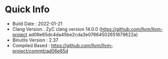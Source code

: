 # Quick Info
* Build Date : 2022-01-21
* Clang Version : ZyC clang version 14.0.0 (https://github.com/llvm/llvm-project ad06e65dc4da45be2cda3e07664502651679622a)
* Binutils Version : 2.37
* Compiled Based : https://github.com/llvm/llvm-project/commit/ad06e65d

